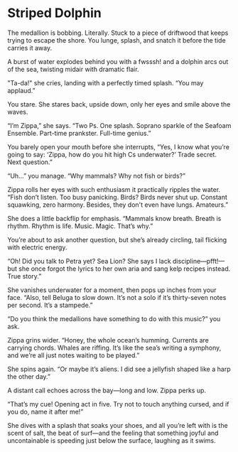 # Striped Dolphin

The medallion is bobbing. Literally. Stuck to a piece of driftwood that keeps trying to escape the shore. You lunge, splash, and snatch it before the tide carries it away.

A burst of water explodes behind you with a fwsssh! and a dolphin arcs out of the sea, twisting midair with dramatic flair.

"Ta-da!" she cries, landing with a perfectly timed splash. “You may applaud.”

You stare. She stares back, upside down, only her eyes and smile above the waves.

“I’m Zippa,” she says. “Two Ps. One splash. Soprano sparkle of the Seafoam Ensemble. Part-time prankster. Full-time genius.”

You barely open your mouth before she interrupts, “Yes, I know what you’re going to say: ‘Zippa, how do you hit high Cs underwater?’ Trade secret. Next question.”

“Uh…” you manage. “Why mammals? Why not fish or birds?”

Zippa rolls her eyes with such enthusiasm it practically ripples the water. “Fish don’t listen. Too busy panicking. Birds? Birds never shut up. Constant squawking, zero harmony. Besides, they don't even have lungs. Amateurs.”

She does a little backflip for emphasis. “Mammals know breath. Breath is rhythm. Rhythm is life. Music. Magic. That’s why.”

You’re about to ask another question, but she’s already circling, tail flicking with electric energy.

“Oh! Did you talk to Petra yet? Sea Lion? She says I lack discipline—pfft!—but she once forgot the lyrics to her own aria and sang kelp recipes instead. True story.”

She vanishes underwater for a moment, then pops up inches from your face. “Also, tell Beluga to slow down. It’s not a solo if it’s thirty-seven notes per second. It’s a stampede.”

“Do you think the medallions have something to do with this music?” you ask.

Zippa grins wider. “Honey, the whole ocean’s humming. Currents are carrying chords. Whales are riffing. It’s like the sea’s writing a symphony, and we’re all just notes waiting to be played.”

She spins again. “Or maybe it’s aliens. I did see a jellyfish shaped like a harp the other day.”

A distant call echoes across the bay—long and low. Zippa perks up.

“That’s my cue! Opening act in five. Try not to touch anything cursed, and if you do, name it after me!”

She dives with a splash that soaks your shoes, and all you’re left with is the scent of salt, the beat of surf—and the feeling that something joyful and uncontainable is speeding just below the surface, laughing as it swims.